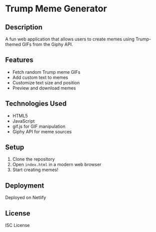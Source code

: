 # Trump Meme Generator

## Description
A fun web application that allows users to create memes using Trump-themed GIFs from the Giphy API.

## Features
- Fetch random Trump meme GIFs
- Add custom text to memes
- Customize text size and position
- Preview and download memes

## Technologies Used
- HTML5
- JavaScript
- gif.js for GIF manipulation
- Giphy API for meme sources

## Setup
1. Clone the repository
2. Open `index.html` in a modern web browser
3. Start creating memes!

## Deployment
Deployed on Netlify

## License
ISC License